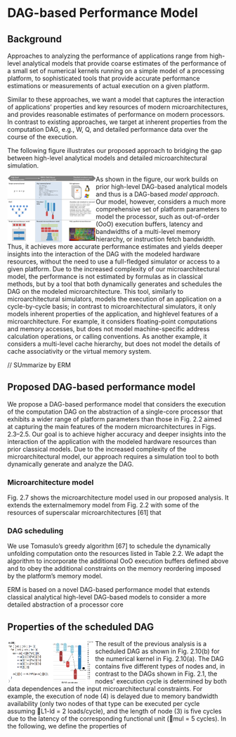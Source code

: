 # DAG-based Performance Model


## Background

Approaches to analyzing the performance of applications range from high-level analytical models
that provide coarse estimates of the performance of a small set of numerical kernels running
on a simple model of a processing platform, to sophisticated tools that provide accurate
performance estimations or measurements of actual execution on a given
platform.

Similar to these approaches, we
want a model that captures the interaction of applications’ properties and key resources of modern
microarchitectures, and provides reasonable estimates of performance on modern processors. In
contrast to existing approaches, we target at inherent properties from the computation DAG, e.g.,
W, Q, and detailed performance data over the course of the execution.



The following figure illustrates our proposed approach to bridging the gap between high-level analytical
models and detailed microarchitectural simulation. 


<a href="url"><img src="https://raw.githubusercontent.com/caparrov/test-github-page/master/resources/images/perf-model-overview.png" align="left" width="40%" height="40%"></a>



As shown in the figure, our work builds on
prior high-level DAG-based analytical models and thus is a DAG-based *model approach*. Our
model, however, considers a much more comprehensive set of platform parameters to model the
processor, such as out-of-order (OoO) execution buffers, latency and bandwidths of a multi-level
memory hierarchy, or instruction fetch bandwidth. Thus, it achieves more accurate performance
estimates and yields deeper insights into the interaction of the DAG with the modeled hardware
resources, without the need to use a full-fledged simulator or access to a given platform.
Due to the increased complexity of our microarchitectural model, the performance is not estimated
by formulas as in classical methods, but by a tool that both dynamically generates and
schedules the DAG on the modeled microarchitecture. This tool, similarly to microarchitectural
simulators, models the execution of an application on a cycle-by-cycle basis; in contrast to
microarchitectural simulators, it only models inherent properties of the application, and highlevel
features of a microarchitecture. For example, it considers floating-point computations and
memory accesses, but does not model machine-specific address calculation operations, or calling
conventions. As another example, it considers a multi-level cache hierarchy, but does not model
the details of cache associativity or the virtual memory system.

// SUmmarize by ERM




## Proposed DAG-based performance model


We propose a DAG-based performance model that considers the execution of the computation
DAG on the abstraction of a single-core processor that exhibits a wider range of platform parameters
than those in Fig. 2.2 aimed at capturing the main features of the modern microarchitectures
in Figs. 2.3–2.5. Our goal is to achieve higher accuracy and deeper insights into the interaction
of the application with the modeled hardware resources than prior classical models. Due to the
increased complexity of the microarchitectural model, our approach requires a simulation tool to
both dynamically generate and analyze the DAG.



### Microarchitecture model
Fig. 2.7 shows the microarchitecture model used in our proposed analysis. It extends the externalmemory
model from Fig. 2.2 with some of the resources of superscalar microarchitectures [61] that



### DAG scheduling

We use Tomasulo’s greedy algorithm [67] to schedule the dynamically unfolding computation
onto the resources listed in Table 2.2. We adapt the algorithm to incorporate the additional OoO
execution buffers defined above and to obey the additional constraints on the memory reordering
imposed by the platform’s memory model.


ERM is based on a novel DAG-based performance model that extends
classical analytical high-level DAG-based models to consider a more detailed abstraction
of a processor core



## Properties of the scheduled DAG
<!---
![alt text](https://raw.githubusercontent.com/caparrov/ERM-4.0.1/master/resources/images/livermore-kernel-23.png width="48")
![alt text](https://raw.githubusercontent.com/caparrov/ERM-4.0.1/master/resources/images/scheduled-DAG.png "")
-->

<a href="url"><img src="https://raw.githubusercontent.com/caparrov/ERM-4.0.1/master/resources/images/livermore-kernel-23.png" align="left" height="100" width="100" ></a>


<a href="url"><img src="https://raw.githubusercontent.com/caparrov/ERM-4.0.1/master/resources/images/scheduled-DAG.png" align="left" height="100" width="100" ></a>





The result of the previous analysis is a scheduled DAG as shown in Fig. 2.10(b) for the numerical
kernel in Fig. 2.10(a). The DAG contains five different types of nodes and, in contrast to the
DAGs shown in Fig. 2.1, the nodes’ execution cycle is determined by both data dependences
and the input microarchitectural constraints. For example, the execution of node (4) is delayed
due to memory bandwidth availability (only two nodes of that type can be executed per cycle
assuming L1-ld = 2 loads/cycle), and the length of node (3) is five cycles due to the latency of
the corresponding functional unit (mul = 5 cycles). In the following, we define the properties of

